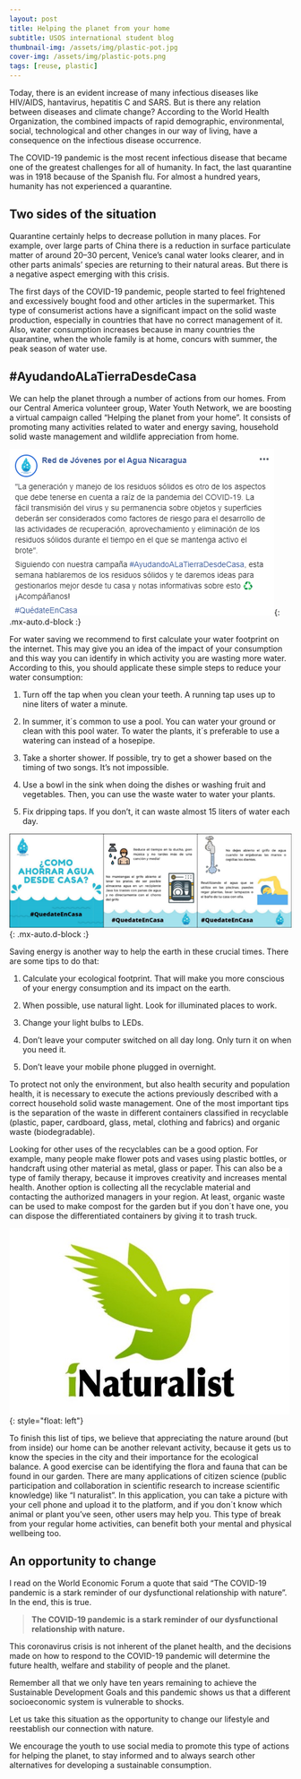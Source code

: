 ```yaml
---
layout: post
title: Helping the planet from your home
subtitle: USOS international student blog
thumbnail-img: /assets/img/plastic-pot.jpg
cover-img: /assets/img/plastic-pots.png
tags: [reuse, plastic]
---
```

Today, there is an evident increase of many infectious diseases like HIV/AIDS, hantavirus, hepatitis C and SARS. But is there any relation between diseases and climate change? According to the World Health Organization, the combined impacts of rapid demographic, environmental, social, technological and other changes in our way of living, have a consequence on the infectious disease occurrence.

The COVID-19 pandemic is the most recent infectious disease that became one of the greatest challenges for all of humanity. In fact, the last quarantine was in 1918 because of the Spanish flu. For almost a hundred years, humanity has not experienced a quarantine.

## Two sides of the situation
Quarantine certainly helps to decrease pollution in many places. For example, over large parts of China there is a reduction in surface particulate matter of around 20–30 percent, Venice’s canal water looks clearer, and in other parts animals’ species are returning to their natural areas. But there is a negative aspect emerging with this crisis.

The first days of the COVID-19 pandemic, people started to feel frightened and excessively bought food and other articles in the supermarket. This type of consumerist actions have a significant impact on the solid waste production, especially in countries that have no correct management of it. Also, water consumption increases because in many countries the quarantine, when the whole family is at home, concurs with summer, the peak season of water use.

## #AyudandoALaTierraDesdeCasa

We can help the planet through a number of actions from our homes. From our Central America volunteer group, Water Youth Network, we are boosting a virtual campaign called “Helping the planet from your home”. It consists of promoting many activities related to water and energy saving, household solid waste management and wildlife appreciation from home.

![rjxa-post](/assets/img/rjxa-0.png){: .mx-auto.d-block :}

For water saving we recommend to first calculate your water footprint on the internet.
This may give you an idea of the impact of your consumption and this way you can identify in which activity you are wasting more water. According to this, you should applicate these simple steps to reduce your water consumption:

1. Turn off the tap when you clean your teeth. A running tap uses up to nine liters of water a minute.

2. In summer, it´s common to use a pool. You can water your ground or clean with this pool water. To water the plants, it´s preferable to use a watering can instead of a hosepipe.

3. Take a shorter shower. If possible, try to get a shower based on the timing of two songs. It’s not impossible.

4. Use a bowl in the sink when doing the dishes or washing fruit and vegetables. Then, you can use the waste water to water your plants.

5. Fix dripping taps. If you don’t, it can waste almost 15 liters of water each day.

![rjxa-post](/assets/img/rjxa-1.png){: .mx-auto.d-block :}

Saving energy is another way to help the earth in these crucial times. There are some tips to do that:

1. Calculate your ecological footprint. That will make you more conscious of your energy consumption and its impact on the earth.

2. When possible, use natural light. Look for illuminated places to work.

3. Change your light bulbs to LEDs.

4. Don’t leave your computer switched on all day long. Only turn it on when you need it.

5. Don’t leave your mobile phone plugged in overnight.

To protect not only the environment, but also health security and population health, it is necessary to execute the actions previously described with a correct household solid waste management. One of the most important tips is the separation of the waste in different containers classified in recyclable (plastic, paper, cardboard, glass, metal, clothing and fabrics) and organic waste (biodegradable).

Looking for other uses of the recyclables can be a good option. For example, many people make flower pots and vases using plastic bottles, or handcraft using other material as metal, glass or paper. This can also be a type of family therapy, because it improves creativity and increases mental health. Another option is collecting all the recyclable material and contacting the authorized managers in your region. At least, organic waste can be used to make compost for the garden but if you don´t have one, you can dispose the differentiated containers by giving it to trash truck.

![i-naturalist](/assets/img/i-naturalist.jpeg){: style="float: left"}

To finish this list of tips, we believe that appreciating the nature around (but from inside) our home can be another relevant activity, because it gets us to know the species in the city and their importance for the ecological balance. A good exercise can be identifying the flora and fauna that can be found in our garden. There are many applications of citizen science (public participation and collaboration in scientific research to increase scientific knowledge) like “I naturalist”. In this application, you can take a picture with your cell phone and upload it to the platform, and if you don´t know which animal or plant you’ve seen, other users may help you. This type of break from your regular home activities, can benefit both your mental and physical wellbeing too.

## An opportunity to change

I read on the World Economic Forum a quote that said “The COVID-19 pandemic is a stark reminder of our dysfunctional relationship with nature”. In the end, this is true.

> **The COVID-19 pandemic is a stark reminder of our dysfunctional relationship with nature.**

This coronavirus crisis is not inherent of the planet health, and the decisions made on how to respond to the COVID-19 pandemic will determine the future health, welfare and stability of people and the planet.

Remember all that we only have ten years remaining to achieve the Sustainable Development Goals and this pandemic shows us that a different socioeconomic system is vulnerable to shocks.

Let us take this situation as the opportunity to change our lifestyle and reestablish our connection with nature.

We encourage the youth to use social media to promote this type of actions for helping the planet, to stay informed and to always search other alternatives for developing a sustainable consumption.
